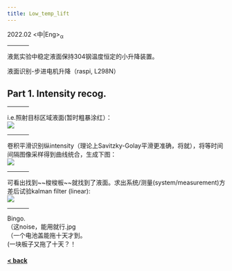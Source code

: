 ```yaml
---
title: Low_temp_lift
---
```


2022.02
<中\|Eng><sub>α</sub><br>
<hr style="width:50px;text-align:left;margin-left:0">
液氮实验中稳定液面保持304钢温度恒定的小升降装置。

液面识别-步进电机升降（raspi, L298N）

<h2>Part 1. Intensity recog.</h2>
<hr style="width:50px;text-align:left;margin-left:0">
i.e.照射目标区域液面(暂时粗暴涂红）：<br>
<img src="https://drive.google.com/thumbnail?id=127VWd-vnxhi0wrtk5MzlzTWEZ6Duw1wo&sz=w400" />
<hr style="width:50px;text-align:left;margin-left:0">
卷积平滑识别纵intensity（理论上Savitzky-Golay平滑更准确，将就），将等时间间隔图像采样得到曲线统合，生成下图：<br>
<img src="https://drive.google.com/thumbnail?id=123ltWfCXoMR4Limj9G2Xa38_qvE0D3Cp&sz=w800" />
<hr style="width:50px;text-align:left;margin-left:0">
可看出找到~~梭梭板~~就找到了液面。求出系统/测量(system/measurement)方差后试验kalman filter (linear):<br>
<img src="https://drive.google.com/thumbnail?id=121vf01r0jRDanZBCnN7obI5iYM669HaI&sz=w800" />
<hr style="width:50px;text-align:left;margin-left:0">
Bingo.<br>
（这noise，能用就行.jpg<br>
（一个电池盖能拖十天才到。<br>
(一块板子又拖了十天？！

#### [< back](https://wzetto.github.io/wz369.github.io/omoi/omoi_main.html)
